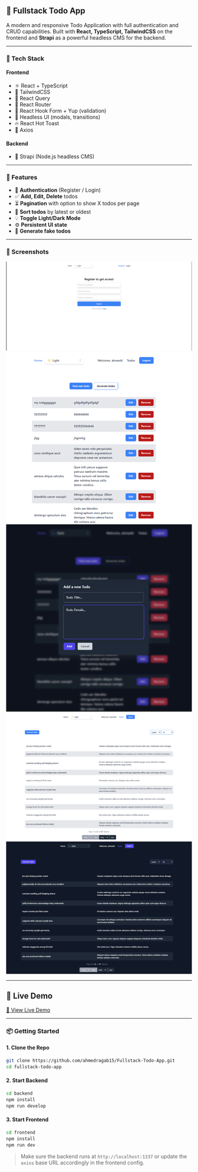 ## 📝 Fullstack Todo App

A modern and responsive Todo Application with full authentication and CRUD capabilities. Built with **React, TypeScript, TailwindCSS** on the frontend and **Strapi** as a powerful headless CMS for the backend.

---

### 🔧 Tech Stack

#### Frontend

* ⚛️ React + TypeScript
* 🎨 TailwindCSS
* 🔄 React Query
* 🧭 React Router
* 📝 React Hook Form + Yup (validation)
* 🌙 Headless UI (modals, transitions)
* 🔥 React Hot Toast
* 📱 Axios

#### Backend

* 🚀 Strapi (Node.js headless CMS)

---

### 🚀 Features

* 🔐 **Authentication** (Register / Login)
* ✅ **Add, Edit, Delete** todos
* ⏳ **Pagination** with option to show X todos per page
* 📅 **Sort todos** by latest or oldest
* 💡 **Toggle Light/Dark Mode**
* ⚙️ **Persistent UI state**
* 🧪 **Generate fake todos**

---

### 📸 Screenshots

   <img src="frontend/public/register.png" >
  <br /> 

   <img src="frontend/public/home.png" >
  <br /> 
 
   <img src="frontend/public/add-todo-modal.png" >
  <br /> 
 
   <img src="frontend/public/todo-pagination-light.png" >
  <br /> 

   <img src="frontend/public/todo-pagination.png" >
 
---

## 🚀 Live Demo

[🔗 View Live Demo]()

---

### 📦 Getting Started

#### 1. Clone the Repo

```bash
git clone https://github.com/ahmedragab15/Fullstack-Todo-App.git
cd fullstack-todo-app
```

#### 2. Start Backend

```bash
cd backend
npm install
npm run develop
```

#### 3. Start Frontend

```bash
cd frontend
npm install
npm run dev
```

> Make sure the backend runs at `http://localhost:1337` or update the `axios` base URL accordingly in the frontend config.